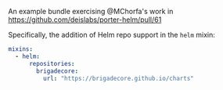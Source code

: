An example bundle exercising @MChorfa's work in https://github.com/deislabs/porter-helm/pull/61

Specifically, the addition of Helm repo support in the `helm` mixin:

```yaml
mixins:
  - helm:
      repositories:
        brigadecore:
          url: "https://brigadecore.github.io/charts"
```